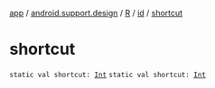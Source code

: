 [app](../../../index.md) / [android.support.design](../../index.md) / [R](../index.md) / [id](index.md) / [shortcut](./shortcut.md)

# shortcut

`static val shortcut: `[`Int`](https://kotlinlang.org/api/latest/jvm/stdlib/kotlin/-int/index.html)
`static val shortcut: `[`Int`](https://kotlinlang.org/api/latest/jvm/stdlib/kotlin/-int/index.html)